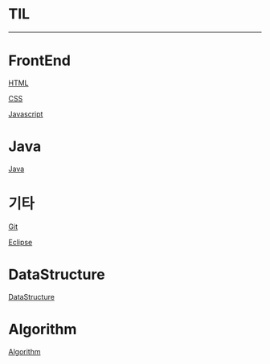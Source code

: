 # TIL
---
<h1>FrontEnd</h1>

[HTML](./FrontEnd/HTML.md)

[CSS](./FrontEnd/CSS.md)

[Javascript](./FrontEnd/Javascript.md)

<h1>Java</h1>

[Java](./Java//Java.md)


<h1>기타</h1>

[Git](./기타/Git.md)

[Eclipse](./기타/Eclipse.md)

<h1>DataStructure</h1>

[DataStructure](./DataStructure/README.md)

<h1>Algorithm</h1>

[Algorithm](./Algorithm/README.md)